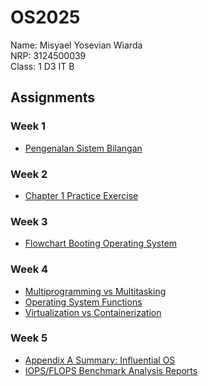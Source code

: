 # OS2025
Name: Misyael Yosevian Wiarda <br>
NRP: 3124500039 <br>
Class: 1 D3 IT B <br>

## Assignments
### Week 1
- [Pengenalan Sistem Bilangan](https://github.com/yosmisyael/SisOp-2025/blob/main/week-1/intro_number_systems.md)
### Week 2
- [Chapter 1 Practice Exercise](https://github.com/yosmisyael/SisOp-2025/blob/main/week-2/chapter1-practice-exercise-solution.md)
### Week 3
- [Flowchart Booting Operating System](https://github.com/yosmisyael/SisOp-2025/blob/main/week-3/boot_process_flowchart.png)
### Week 4
- [Multiprogramming vs Multitasking](https://github.com/yosmisyael/SisOp-2025/blob/main/week-4/multiprogramming_vs_multitasking.md)
- [Operating System Functions](https://github.com/yosmisyael/SisOp-2025/blob/main/week-4/operating_system_functions.md)
- [Virtualization vs Containerization](https://github.com/yosmisyael/SisOp-2025/blob/main/week-4/virtualization_containerization_wsl.md)
### Week 5
- [Appendix A Summary: Influential OS](https://github.com/yosmisyael/SisOp-2025/blob/main/week-5/appendix-A-summary.md)
- [IOPS/FLOPS Benchmark Analysis Reports](https://github.com/yosmisyael/SisOp-2025/blob/main/week-5/iops_floops_benchmark.md)
